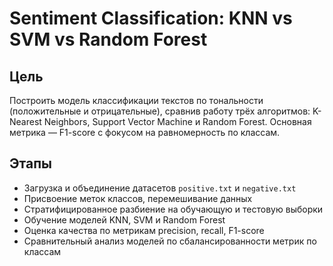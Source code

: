 # Sentiment Classification: KNN vs SVM vs Random Forest

## Цель

Построить модель классификации текстов по тональности (положительные и отрицательные), сравнив работу трёх алгоритмов: K-Nearest Neighbors, Support Vector Machine и Random Forest. Основная метрика — F1-score с фокусом на равномерность по классам.

## Этапы

- Загрузка и объединение датасетов `positive.txt` и `negative.txt`
- Присвоение меток классов, перемешивание данных
- Стратифицированное разбиение на обучающую и тестовую выборки
- Обучение моделей KNN, SVM и Random Forest
- Оценка качества по метрикам precision, recall, F1-score
- Сравнительный анализ моделей по сбалансированности метрик по классам

